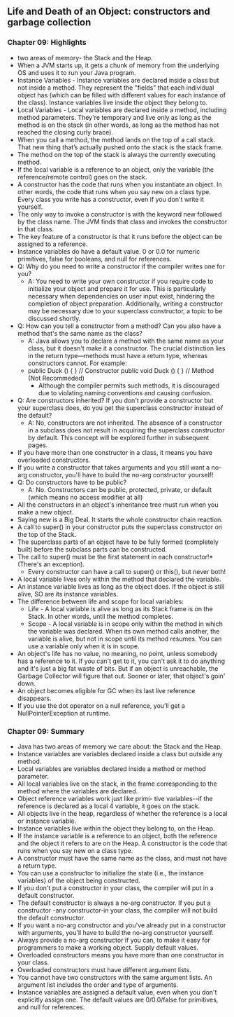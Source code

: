 ## Life and Death of an Object: constructors and garbage collection 

### Chapter 09: Highlights
- two areas of memory- the Stack and the Heap.
- When a JVM starts up, it gets a chunk of memory from the underlying OS and uses it to run your Java program.
- Instance Variables - Instance variables are declared inside a class but not inside a method. They represent the "fields" that each individual object has (which can be filled with different values for each instance of the class). Instance variables live inside the object they belong to.
- Local Variables - Local variables are declared inside a method, including method parameters. They're temporary and live only as long as the method is on the stack (in other words, as long as the method has not reached the closing curly brace).
- When you call a method, the method lands on the top of a call stack. That new thing that’s actually pushed onto the stack is the stack frame.
- The method on the top of the stack is always the currently executing method.
- If the local variable is a reference to an object, only the variable (the reference/remote control) goes on the stack.
- A constructor has the code that runs when you instantiate an object. In other words, the code that runs when you say new on a class type. Every class you write has a constructor, even if you don't write it yourself.
- The only way to invoke a constructor is with the keyword new followed by the class name. The JVM finds that class and invokes the constructor in that class.
- The key feature of a constructor is that it runs before the object can be assigned to a reference.
- Instance variables do have a default value. 0 or 0.0 for numeric primitives, false for booleans, and null for references.
- Q: Why do you need to write a constructor if the compiler writes one for you?
    - A: You need to write your own constructor if you require code to initialize your object and prepare it for use. This is particularly necessary when dependencies on user input exist, hindering the completion of object preparation. Additionally, writing a constructor may be necessary due to your superclass constructor, a topic to be discussed shortly.
- Q: How can you tell a constructor from a method? Can you also have a method that's the same name as the class?
    - A: Java allows you to declare a method with the same name as your class, but it doesn't make it a constructor. The crucial distinction lies in the return type—methods must have a return type, whereas constructors cannot. For example:
    - public Duck () { } // Constructor
public void Duck () { } // Method (Not Recommeded) 
        - Although the compiler permits such methods, it is discouraged due to violating naming conventions and causing confusion.
- Q: Are constructors inherited? If you don't provide a constructor but your superclass does, do you get the superclass constructor instead of the default?
    - A: No, constructors are not inherited. The absence of a constructor in a subclass does not result in acquiring the superclass constructor by default. This concept will be explored further in subsequent pages.
- If you have more than one constructor in a class, it means you have overloaded constructors.
- If you write a constructor that takes arguments and you still want a no-arg constructor, you'll have to build the no-arg constructor yourself!
- Q: Do constructors have to be public?
    - A: No. Constructors can be public, protected, private, or default (which means no access modifier at all)
- All the constructors in an object's inheritance tree must run when you make a new object.
- Saying new is a Big Deal. It starts the whole constructor chain reaction.
- A call to super() in your constructor puts the superclass constructor on the top of the Stack.
- The superclass parts of an object have to be fully formed (completely built) before the subclass parts can be constructed.
- The call to super() must be the first statement in each constructor!*(There's an exception).
    - Every constructor can have a call to super() or this(), but never both!
- A local variable lives only within the method that declared the variable.
- An instance variable lives as long as the object does. If the object is still alive, SO are its instance variables.
- The difference between life and scope for local variables: 
    - Life - A local variable is alive as long as its Stack frame is on the Stack. In other words, until the method completes.
    - Scope - A local variable is in scope only within the method in which the variable was declared. When its own method calls another, the variable is alive, but not in scope until its method resumes. You can use a variable only when it is in scope.
- An object's life has no value, no meaning, no point, unless somebody has a reference to it. If you can't get to it, you can't ask it to do anything and it's just a big fat waste of bits. But if an object is unreachable, the Garbage Collector will figure that out. Sooner or later, that object's goin' down.
- An object becomes eligible for GC when its last live reference disappears.
- If you use the dot operator on a null reference, you’ll get a NullPointerException at runtime.

### Chapter 09: Summary
- Java has two areas of memory we care about: the Stack and the Heap.
- Instance variables are variables declared inside a class but outside any method.
- Local variables are variables declared inside a method or method parameter.
- All local variables live on the stack, in the frame corresponding to the method where the variables are declared.
- Object reference variables work just like primi- tive variables--if the reference is declared as a local 4 variable, it goes on the stack.
- All objects live in the heap, regardless of whether the reference is a local or instance variable.
- Instance variables live within the object they belong to, on the Heap.
- If the instance variable is a reference to an object, both the reference and the object it refers to are on the Heap. A constructor is the code that runs when you say new on a class type.
- A constructor must have the same name as the class, and must not have a return type.
- You can use a constructor to initialize the state (i.e., the instance variables) of the object being constructed.
- If you don't put a constructor in your class, the compiler will put in a default constructor.
- The default constructor is always a no-arg constructor. If you put a constructor -any constructor-in your class, the compiler will not build the default constructor.
- If you want a no-arg constructor and you've already put in a constructor with arguments, you'll have to build the no-arg constructor yourself.
- Always provide a no-arg constructor if you can, to make it easy for programmers to make a working object. Supply default values.
- Overloaded constructors means you have more than one constructor in your class.
- Overloaded constructors must have different argument lists.
- You cannot have two constructors with the same argument lists. An argument list includes the order and type of arguments.
- Instance variables are assigned a default value, even when you don't explicitly assign one. The default values are 0/0.0/false for primitives, and null for references.